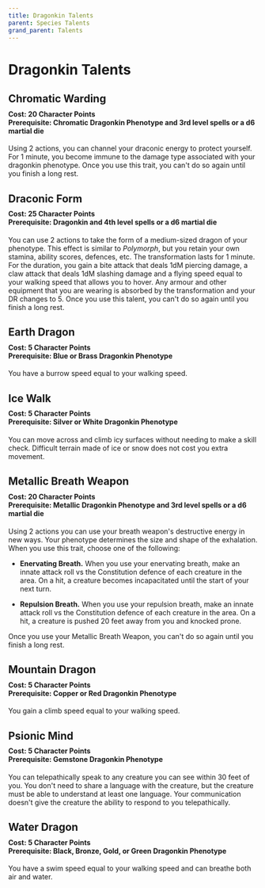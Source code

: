 ```yaml
---
title: Dragonkin Talents
parent: Species Talents
grand_parent: Talents
---
```


# Dragonkin Talents

## Chromatic Warding

<div style="margin-top:-10px;"></div>

#### **Cost:** 20 Character Points<br>**Prerequisite:** Chromatic Dragonkin Phenotype and 3rd level spells or a d6 martial die
Using 2 actions, you can channel your draconic energy to protect yourself. For 1 minute, you become immune to the damage type associated with your dragonkin phenotype. Once you use this trait, you can't do so again until you finish a long rest.

## Draconic Form

<div style="margin-top:-10px;"></div>

#### **Cost:** 25 Character Points<br>**Prerequisite:** Dragonkin and 4th level spells or a d6 martial die
You can use 2 actions to take the form of a medium-sized dragon of your phenotype. This effect is similar to *Polymorph*, but you retain your own stamina, ability scores, defences, etc. The transformation lasts for 1 minute. For the duration, you gain a bite attack that deals 1dM piercing damage, a claw attack that deals 1dM slashing damage and a flying speed equal to your walking speed that allows you to hover. Any armour and other equipment that you are wearing is absorbed by the transformation and your DR changes to 5. Once you use this talent, you can't do so again until you finish a long rest.

## Earth Dragon

<div style="margin-top:-10px;"></div>

#### **Cost:** 5 Character Points<br>**Prerequisite:** Blue or Brass Dragonkin Phenotype
You have a burrow speed equal to your walking speed.

## Ice Walk

<div style="margin-top:-10px;"></div>

#### **Cost:** 5 Character Points<br>**Prerequisite:** Silver or White Dragonkin Phenotype
You can move across and climb icy surfaces without needing to make a skill check. Difficult terrain made of ice or snow does not cost you extra movement.

## Metallic Breath Weapon

<div style="margin-top:-10px;"></div>

#### **Cost:** 20 Character Points<br>**Prerequisite:** Metallic Dragonkin Phenotype and 3rd level spells or a d6 martial die

Using 2 actions you can use your breath weapon's destructive energy in new ways. Your phenotype determines the size and shape of the exhalation. When you use this trait, choose one of the following:

- **Enervating Breath.** When you use your enervating breath, make an innate attack roll vs the Constitution defence of each creature in the area. On a hit, a creature becomes incapacitated until the start of your next turn.

- **Repulsion Breath.** When you use your repulsion breath, make an innate attack roll vs the Constitution defence of each creature in the area. On a hit, a creature is pushed 20 feet away from you and knocked prone.

Once you use your Metallic Breath Weapon, you can't do so again until you finish a long rest.

## Mountain Dragon

<div style="margin-top:-10px;"></div>

#### **Cost:** 5 Character Points<br>**Prerequisite:** Copper or Red Dragonkin Phenotype
You gain a climb speed equal to your walking speed.

## Psionic Mind

<div style="margin-top:-10px;"></div>

#### **Cost:** 5 Character Points<br>**Prerequisite:** Gemstone Dragonkin Phenotype
You can telepathically speak to any creature you can see within 30 feet of you. You don't need to share a language with the creature, but the creature must be able to understand at least one language. Your communication doesn't give the creature the ability to respond to you telepathically.

## Water Dragon

<div style="margin-top:-10px;"></div>

#### **Cost:** 5 Character Points<br>**Prerequisite:** Black, Bronze, Gold, or Green Dragonkin Phenotype
You have a swim speed equal to your walking speed and can breathe both air and water.
